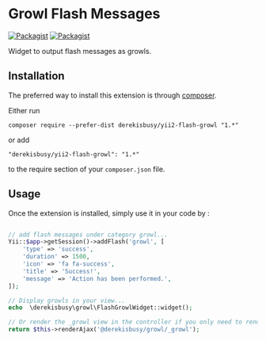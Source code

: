 Growl Flash Messages
====================

[![Packagist](https://img.shields.io/packagist/l/doctrine/orm.svg)](https://github.com/derekisbusy/yii2-flash-growl/blob/master/LICENSE.md)
[![Packagist](https://img.shields.io/packagist/dt/derekisbusy/yii2-flash-growl.svg)](https://packagist.org/packages/derekisbusy/yii2-flash-growl)


Widget to output flash messages as growls.

Installation
------------

The preferred way to install this extension is through [composer](http://getcomposer.org/download/).

Either run

```
composer require --prefer-dist derekisbusy/yii2-flash-growl "1.*"
```

or add

```
"derekisbusy/yii2-flash-growl": "1.*"
```

to the require section of your `composer.json` file.


Usage
-----

Once the extension is installed, simply use it in your code by  :

```php

// add flash messages under category growl...
Yii::$app->getSession()->addFlash('growl', [
    'type' => 'success',
    'duration' => 1500,
    'icon' => 'fa fa-success',
    'title' => 'Success!',
    'message' => 'Action has been performed.',
]);

// Display growls in your view...
echo  \derekisbusy\growl\FlashGrowlWidget::widget();

// Or render the _growl view in the controller if you only need to render the growls...
return $this->renderAjax('@derekisbusy/growl/_growl');

```
